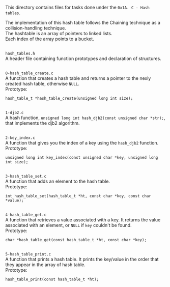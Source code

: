 This directory contains files for tasks done under the `0x1A. C - Hash tables`.<br>

The implementation of this hash table follows the Chaining technique as a collision-handling technique.<br>
The hashtable is an array of pointers to linked lists.<br>
Each index of the array points to a bucket.

<br>`hash_tables.h`<br>
A header file containing function prototypes and declaration of structures.


<br>`0-hash_table_create.c`<br>
A function that creates a hash table and returns a pointer to the nexly created hash table, otherwise `NULL`.<br>Prototype:
```
hash_table_t *hash_table_create(unsigned long int size);
```

<br>`1-djb2.c`<br>
A hash function, `unsigned long int hash_djb2(const unsigned char *str);`, that implements the djb2 algorithm.


<br>`2-key_index.c`<br>
A function that gives you the index of a key using the `hash_djb2` function.<br>
Prototype:
```
unsigned long int key_index(const unsigned char *key, unsigned long int size);
```


<br>`3-hash_table_set.c`<br>
A function that adds an element to the hash table.<br>
Prototype:
```
int hash_table_set(hash_table_t *ht, const char *key, const char *value);
```


<br>`4-hash_table_get.c`<br>
A function that retrieves a value associated with a key. It returns the value associated with an element, or `NULL` if `key` couldn't be found.<br>Prototype:
```
char *hash_table_get(const hash_table_t *ht, const char *key);
```


<br>`5-hash_table_print.c`<br>
A function that prints a hash table. It prints the key/value in the order that they appear in the array of hash table.<br>
Prototype:
```
hash_table_print(const hash_table_t *ht);
```
